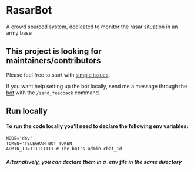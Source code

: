 # RasarBot
A crowd sourced system, dedicated to monitor the rasar situation in an army base

## This project is looking for maintainers/contributors
Please feel free to start with [simple issues](https://github.com/idonov8/RasarBot/contribute).

If you want help setting up the bot locally, send me a message through the [bot](https://t.me/RasarBot) with the `/send_feedback` command. 

## Run locally
#### To run the code locally you'll need to declare the following env variables:
```
MODE='dev'
TOKEN='TELEGRAM_BOT_TOKEN'
ADMIN_ID=111111111 # The bot's admin chat_id
```
##### Alternatively, you can declare them in a .env file in the same directory
